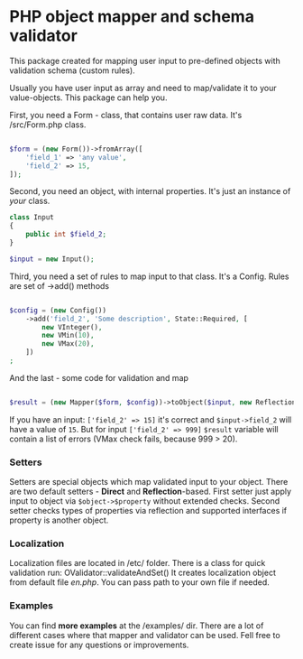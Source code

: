 # PHP object mapper and schema validator

This package created for mapping user input to pre-defined objects with validation schema (custom rules).

Usually you have user input as array and need to map/validate it to your value-objects. This package can help you.

First, you need a Form - class, that contains user raw data. It's /src/Form.php class.

```php

$form = (new Form())->fromArray([
    'field_1' => 'any value',
    'field_2' => 15,
]);

```

Second, you need an object, with internal properties. It's just an instance of *your* class.

```php
class Input
{
    public int $field_2;
}

$input = new Input();
```

Third, you need a set of rules to map input to that class. It's a Config. Rules are set of ->add() methods

```php

$config = (new Config())
    ->add('field_2', 'Some description', State::Required, [
        new VInteger(),
        new VMin(10),
        new VMax(20),
    ])
;

```

And the last - some code for validation and map

```php

$result = (new Mapper($form, $config))->toObject($input, new ReflectionSetter());

```

If you have an input: `['field_2' => 15]` it's correct and `$input->field_2` will have a value of `15`. But for
input `['field_2' => 999]` `$result` variable will contain a list of errors (VMax check fails, because 999 > 20).

### Setters

Setters are special objects which map validated input to your object. There are two default setters - **Direct** and 
**Reflection**-based. First setter just apply input to object via `$object->$property` without extended checks. Second
setter checks types of properties via reflection and supported interfaces if property is another object.

### Localization

Localization files are located in /etc/ folder. There is a class for quick validation run: OValidator::validateAndSet()
It creates localization object from default file *en.php*. You can pass path to your own file if needed.

### Examples

You can find **more examples** at the /examples/ dir. There are a lot of different cases where that mapper and validator
can be used. Fell free to create issue for any questions or improvements.
